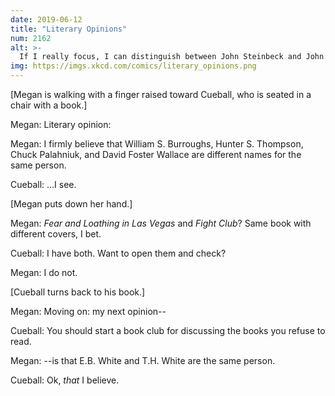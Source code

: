 ```yaml
---
date: 2019-06-12
title: "Literary Opinions"
num: 2162
alt: >-
  If I really focus, I can distinguish between John Steinbeck and John Updike, or between Gore Vidal and Vidal Sassoon, but not both at once.
img: https://imgs.xkcd.com/comics/literary_opinions.png
---
```

[Megan is walking with a finger raised toward Cueball, who is seated in a chair with a book.]

Megan: Literary opinion:

Megan: I firmly believe that William S. Burroughs, Hunter S. Thompson, Chuck Palahniuk, and David Foster Wallace are different names for the same person.

Cueball: ...I see.

[Megan puts down her hand.]

Megan: *Fear and Loathing in Las Vegas* and *Fight Club*? Same book with different covers, I bet.

Cueball: I have both. Want to open them and check?

Megan: I do not.

[Cueball turns back to his book.]

Megan: Moving on: my next opinion--

Cueball: You should start a book club for discussing the books you refuse to read.

Megan: --is that E.B. White and T.H. White are the same person.

Cueball: Ok, *that* I believe.